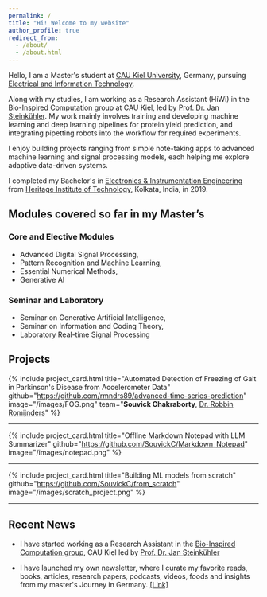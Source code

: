 ```yaml
---
permalink: /
title: "Hi! Welcome to my website"
author_profile: true
redirect_from: 
  - /about/
  - /about.html
---
```


Hello, I am a Master's student at [CAU Kiel University](https://www.tf.uni-kiel.de/etit/instetit/en?set_language=en), Germany, pursuing [Electrical and Information Technology](https://www.tf.uni-kiel.de/etit/instetit/en?set_language=en). 

Along with my studies, I am working as a Research Assistant (HiWi) in the [Bio-Inspired Computation group](https://www.uni-kiel.de/en/tf/research/institute-etit/bio-inspired-computation) at CAU Kiel, led by [Prof. Dr. Jan Steinkühler](https://scholar.google.com/citations?user=2Dzpoo0AAAAJ&hl=en). My work mainly involves training and developing machine learning and deep learning pipelines for protein yield prediction, and integrating pipetting robots into the workflow for required experiments. 

I enjoy building projects ranging from simple note-taking apps to advanced machine learning and signal processing models, each helping me explore adaptive data-driven systems. 

I completed my Bachelor's in [Electronics & Instrumentation Engineering](https://heritageit.edu/AEIE.aspx) from [Heritage Institute of Technology](https://heritageit.edu/), Kolkata, India, in 2019.

## Modules covered so far in my Master’s



<!-- - Bio-inspired Information Pathways   -->
<!-- - Channel Coding   -->
### Core and Elective Modules
- Advanced Digital Signal Processing, 
- Pattern Recognition and Machine Learning, 
- Essential Numerical Methods, 
- Generative AI 
  
### Seminar and Laboratory
- Seminar on Generative Artificial Intelligence, 
- Seminar on Information and Coding Theory, 
- Laboratory Real-time Signal Processing
<!-- - Advanced Digital Communications   -->


<!-- - Adaptive Filters   -->


Projects
---


{% include project_card.html
   title="Automated Detection of Freezing of Gait in Parkinson's Disease from Accelerometer Data"
   github="https://github.com/rmndrs89/advanced-time-series-prediction"
   image="/images/FOG.png"
   team="**Souvick Chakraborty**, [Dr. Robbin Romijnders](https://scholar.google.com/citations?user=LZYbIbUAAAAJ)" %}

---

{% include project_card.html
   title="Offline Markdown Notepad with LLM Summarizer"
   github="https://github.com/SouvickC/Markdown_Notepad"
   image="/images/notepad.png" %}

---

{% include project_card.html
   title="Building ML models from scratch"
   github="https://github.com/SouvickC/from_scratch"
   image="/images/scratch_project.png" %}

---





Recent News
----

- I have started working as a Research Assistant in the [Bio-Inspired Computation group](https://www.uni-kiel.de/en/tf/research/institute-etit/bio-inspired-computation), CAU Kiel led by [Prof. Dr. Jan Steinkühler](https://scholar.google.com/citations?user=2Dzpoo0AAAAJ&hl=en)

- I have launched my own newsletter, where I curate my favorite reads, books, articles, research papers, podcasts, videos, foods and insights from my master's Journey in Germany. [[Link]](https://souvickc.substack.com/)

 
<!-- Student Talks
--
- Presented a **talk** on **"Pattern Recognition Techniques in Brain-Computer Interface (BCI)"** for the course *Pattern Recognition and Machine Learning*. [[Link]](https://dss-kiel.de/index.php/teaching/lectures/lecture-pattern-recognition), [[Presentation]](/files/PRML_Talk_SouvickC.pdf)


- Presented a **literature survey** for the course *Seminar - Information and Coding Theory* on **"Pointing Error and Mitigation Techniques Using Machine Learning Algorithms in Free-Space Optical Communication".** [[Paper]](/files/Seminar_ICT_paper_Souvick_C.pdf),  [[Presentation]](/files/Seminar_ICT_PPT_Souvick_C.pdf) -->